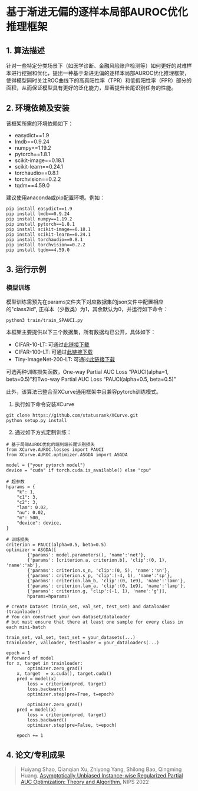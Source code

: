 # 基于渐进无偏的逐样本局部AUROC优化推理框架

## 1. 算法描述
针对一些特定分类场景下（如医学诊断、金融风险账户检测等）如何更好的对难样本进行挖掘和优化，提出一种基于渐进无偏的逐样本局部AUROC优化推理框架，使得模型同时关注ROC曲线下的高真阳性率（TPR）和低假阳性率（FPR）部分的面积，从而保证模型具有更好的泛化能力，显著提升长尾识别任务的性能。

## 2. 环境依赖及安装
该框架所需的环境依赖如下：
- easydict==1.9
- lmdb==0.9.24
- numpy==1.19.2
- pytorch==1.8.1
- scikit-image==0.18.1
- scikit-learn==0.24.1
- torchaudio==0.8.1
- torchvision==0.2.2
- tqdm==4.59.0

建议使用anaconda或pip配置环境。例如：
```
pip install easydict==1.9
pip install lmdb==0.9.24
pip install numpy==1.19.2
pip install pytorch==1.8.1
pip install scikit-image==0.18.1
pip install scikit-learn==0.24.1
pip install torchaudio==0.8.1
pip install torchvision==0.2.2
pip install tqdm==4.59.0
```

## 3. 运行示例

### 模型训练
模型训练需预先在params文件夹下对应数据集的json文件中配置相应的"class2id", 正样本（少数类）为1，其余默认为0，并运行如下命令：
```
python3 train/train_SPAUCI.py
```

本框架主要提供以下三个数据集，所有数据均已公开，具体如下：
- CIFAR-10-LT: 可通过[此链接下载](https://github.com/statusrank/XCurve/tree/master/example/data)
- CIFAR-100-LT: 可通过[此链接下载](https://github.com/statusrank/XCurve/tree/master/example/data)
- Tiny-ImageNet-200-LT: 可通过[此链接下载](https://drive.google.com/file/d/1WYoQrDIDK-E2aK8Rj_Vph_MBXIDjusHs/view)

可选两种训练损失函数，One-way Partial AUC Loss “PAUCI(alpha=1, beta=0.5)”和Two-way Partial AUC Loss “PAUCI(alpha=0.5, beta=0.5)”

此外，该算法已整合至XCurve通用框架中且兼容pytorch训练模式。
1. 执行如下命令安装XCurve
```
git clone https://github.com/statusrank/XCurve.git
python setup.py install
```
2. 通过如下方式定制训练：
```python3
# 基于局部AUROC优化的端到端长尾识别损失
from XCurve.AUROC.losses import PAUCI
from XCurve.AUROC.optimizer.ASGDA import ASGDA

model = {"your pytorch model"}
device = "cuda" if torch.cuda.is_available() else "cpu"

# 超参数
hparams = {
	"k": 1,
	"c1": 3,
	"c2": 3,
	"lam": 0.02,
	"nu": 0.02,
	"m": 500,
	"device": device,
}

# 训练损失
criterion = PAUCI(alpha=0.5, beta=0.5)
optimizer = ASGDA([
		{'params': model.parameters(), 'name':'net'},
		{'params': [criterion.a, criterion.b], 'clip':(0, 1), 'name':'ab'},
		{'params': criterion.s_n, 'clip':(0, 5), 'name':'sn'},
		{'params': criterion.s_p, 'clip':(-4, 1), 'name':'sp'},
		{'params': criterion.lam_b, 'clip':(0, 1e9), 'name':'lamn'},
		{'params': criterion.lam_a, 'clip':(0, 1e9), 'name':'lamp'},
		{'params': criterion.g, 'clip':(-1, 1), 'name':'g'}], 
		hparams=hparams)

# create Dataset (train_set, val_set, test_set) and dataloader (trainloader)
# You can construct your own dataset/dataloader 
# but must ensure that there at least one sample for every class in each mini-batch 

train_set, val_set, test_set = your_datasets(...)
trainloader, valloader, testloader = your_dataloaders(...)

epoch = 1
# forward of model
for x, target in trainloader:
		optimizer.zero_grad()
    x, target  = x.cuda(), target.cuda()
    pred = model(x)
		loss = criterion(pred, target)
		loss.backward()
		optimizer.step(pre=True, t=epoch)

		optimizer.zero_grad()
    pred = model(x)
		loss = criterion(pred, target)
		loss.backward()
		optimizer.step(pre=False, t=epoch)
    
    epoch += 1
```

## 4. 论文/专利成果
> Huiyang Shao, Qianqian Xu, Zhiyong Yang, Shilong Bao, Qingming Huang. [Asymptotically Unbiased Instance-wise Regularized Partial AUC Optimization: Theory and Algorithm.](https://arxiv.org/pdf/2210.03967.pdf) NIPS 2022
